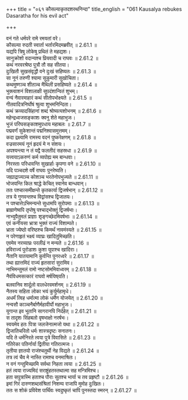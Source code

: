 +++
title = "०६१ कौसल्याकृतदशरथनिन्दा"
title_english = "061 Kausalya rebukes Dasaratha for his evil act"

+++


  
वनं गते धर्मपरे रामे रमयतां वरे।  
कौसल्या रुदती स्वार्ता भर्तारमिदमब्रवीत् ॥ 2.61.1 ॥   
यद्यपि त्रिषु लोकेषु प्रथितं ते महद्यशः।  
सानुक्रोशो वदान्यश्च प्रियवादी च राघवः ॥ 2.61.2 ॥   
कथं नरवरश्रेष्ठ पुत्रौ तौ सह सीतया।  
दुःखितौ सुखसंवृद्धौ वने दुःखं सहिष्यतः ॥ 2.61.3 ॥   
सा नूनं तरुणी श्यामा सुकुमारी सुखोचिता।  
कथमुष्णञ्च शीतञ्च मैथिली प्रसहिष्यते ॥ 2.61.4 ॥   
भुक्त्वाशनं विशालाक्षी सूपदंशान्वितं शुभम्।  
वन्यं नैवारमाहारं कथं सीतोपभोक्ष्यते ॥ 2.61.5 ॥   
गीतवादित्रनिर्घोषं श्रुत्वा शुभमनिन्दिता।  
कथं क्रव्यादसिंहानां शब्दं श्रोष्यत्यशोभनम् ॥ 2.61.6 ॥   
महेन्द्रध्वजसङ्काशः क्वनु शेते महाभुजः।  
भुजं परिघसङ्काशमुपधाय महाबलः ॥ 2.61.7 ॥   
पद्मवर्णं सुकेशान्तं पद्मनिश्वासमुत्तमम्।  
कदा द्रक्ष्यामि रामस्य वदनं पुष्करेक्षणम् ॥ 2.61.8 ॥   
वज्रसारमयं नूनं हृदयं मे न संशयः।  
अपश्यन्त्या न तं यद्वै फलतीदं सहस्रधा ॥ 2.61.9 ॥   
यत्त्वयाऽकरुणं कर्म व्यपोह्य मम बान्धवाः।  
निरस्ताः परिधावन्ति सुखार्हाः कृपणा वने ॥ 2.61.10 ॥   
यदि पञ्चदशे वर्षे राघवः पुनरेष्यति।  
जह्याद्राज्यञ्च कोशञ्च भरतेनोपभुज्यते ॥ 2.61.11 ॥   
भोजयन्ति किल श्राद्धे केचित् स्वानेव बान्धवान्।  
ततः पश्चात्समीक्षन्ते कृतकार्या द्विजर्षभान् ॥ 2.61.12 ॥   
तत्र ये गुणवन्तश्च विद्वांसश्च द्विजातयः।  
न पश्चात्तेऽभिमन्यन्ते सुधामपि सुरोपमाः ॥ 2.61.13 ॥   
ब्राह्मणेष्वपि तृप्तेषु पश्चाद्भोक्तुं द्विजर्षभाः।  
नाभ्युपैतुमलं प्राज्ञाः शृङ्गच्छेदमिवर्षभाः ॥ 2.61.14 ॥   
एवं कनीयसा भ्रात्रा भुक्तं राज्यं विशाम्पते।  
भ्राता ज्येष्ठो वरिष्ठश्च किमर्थं नावमंस्यते ॥ 2.61.15 ॥   
न परेणाहृतं भक्ष्यं व्याघ्रः खादितुमिच्छति।  
एवमेव नरव्याघ्रः परलीढं न मन्यते ॥ 2.61.16 ॥   
हविराज्यं पुरोडाशः कुशा यूपाश्च खादिराः।  
नैतानि यातयामानि कुर्वन्ति पुनरध्वरे ॥ 2.61.17 ॥   
तथा ह्यात्तमिदं राज्यं हृतसारां सुरामिव।  
नाभिमन्तुमलं रामो नष्टसोममिवाध्वरम् ॥ 2.61.18 ॥   
नैवंविधमसत्कारं राघवो मर्षयिष्यति।  
बलवानिव शार्दूलो वालधेरवमर्शनम् ॥ 2.61.19 ॥   
नैतस्य सहिता लोका भयं कुर्युर्महामृधे।  
अधर्मं त्विह धर्मात्मा लोकं धर्मेण योजयेत् ॥ 2.61.20 ॥   
नन्वसौ काञ्चनैर्बाणैर्महावीर्यो महाभुजः।  
युगान्त इव भूतानि सागरानपि निर्दहेत् ॥ 2.61.21 ॥   
स तादृशः सिंहबलो वृषभाक्षो नरर्षभः।  
स्वयमेव हतः पित्रा जलजेनात्मजो यथा ॥ 2.61.22 ॥   
द्विजातिचरितो धर्मः शास्त्रदृष्टः सनातनः।  
यदि ते धर्मनिरते त्वया पुत्रे विवासिते ॥ 2.61.23 ॥   
गतिरेका पतिर्नार्या द्वितीया गतिरात्मजः।  
तृतीया ज्ञातयो राजंश्चतुर्थी नेह विद्यते ॥ 2.61.24 ॥   
तत्र त्वं चैव मे नास्ति रामश्च वनमाश्रितः।  
न वनं गन्तुमिच्छामि सर्वथा निहता त्वया ॥ 2.61.25 ॥   
हतं त्वया राज्यमिदं सराष्ट्रंहतस्तथात्मा सह मन्त्रिमिश्च।  
हता सपुत्रास्मि हताश्च पौराः सुतश्च भार्या च तव प्रहृष्टौ ॥ 2.61.26 ॥   
इमां गिरं दारुणशब्दसंश्रितां निशम्य राजापि मुमोह दुःखितः।  
ततः स शोकं प्रविवेश पार्थिवः स्वदुष्कृतं चापि पुनस्तदा स्मरन् ॥ 2.61.27 ॥   
